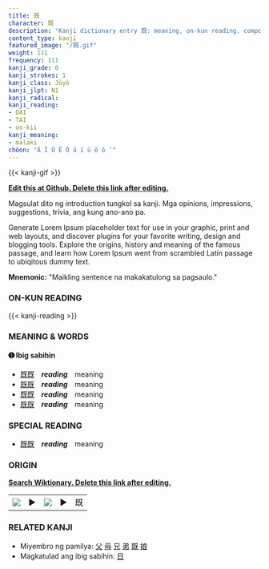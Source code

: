 ```yaml
---
title: 既
character: 既
description: "Kanji dictionary entry 既: meaning, on-kun reading, compounds, origin, related kanji"
content_type: kanji
featured_image: "/既.gif"
weight: 111
frequency: 111
kanji_grade: 0
kanji_strokes: 1
kanji_class: Jōyō
kanji_jlpt: N1
kanji_radical: 
kanji_reading: 
- DAI
- TAI
- oo-kii
kanji_meaning:
- malaki
chōon: "Ā Ī Ū Ē Ō ā ī ū ē ō ’"
---
```

[//]: # (Don't edit the line below. Kanji animated GIF code is automatically generated.)
{{< kanji-gif >}}

[//]: # (Edit below this line.)

**[Edit this at Github. Delete this link after editing.](https://github.com/tim0g/tim/tree/main/content/kanji/既/index.md)**

Magsulat dito ng introduction tungkol sa kanji. Mga opinions, impressions, suggestions, trivia, ang kung ano-ano pa.

Generate Lorem Ipsum placeholder text for use in your graphic, print and web layouts, and discover plugins for your favorite writing, design and blogging tools. Explore the origins, history and meaning of the famous passage, and learn how Lorem Ipsum went from scrambled Latin passage to ubiqitous dummy text.
 
**Mnemonic:** "Maikling sentence na makakatulong sa pagsaulo."

### ON-KUN READING

[//]: # (Don't edit the line below. ON-KUN READING code is automatically generated.)
{{< kanji-reading >}}

### MEANING & WORDS

#### ➊ **Ibig sabihin**
  - [既](../既)[既](../既)　***reading***　meaning
  - [既](../既)[既](../既)　***reading***　meaning
  - [既](../既)[既](../既)　***reading***　meaning
  - [既](../既)[既](../既)　***reading***　meaning

### SPECIAL READING
  - [既](../既)[既](../既)　***reading***　meaning

### ORIGIN

**[Search Wiktionary. Delete this link after editing.](https://wiktionary.org/wiki/既)**
<table class="kanji-table"><tr><td>
<img src="60px-既-bronze.svg.png">
</td><td>▶</td><td>
<img src="60px-既-oracle.svg.png">
</td><td>▶</td>
<td class="kanji-origin">既</td>
</tr></table>

### RELATED KANJI
- Miyembro ng pamilya: [父](../父) [母](../母) [兄](../兄) [弟](../弟) [既](../既) [娘](../娘)
- Magkatulad ang ibig sabihin: [日](../日)
